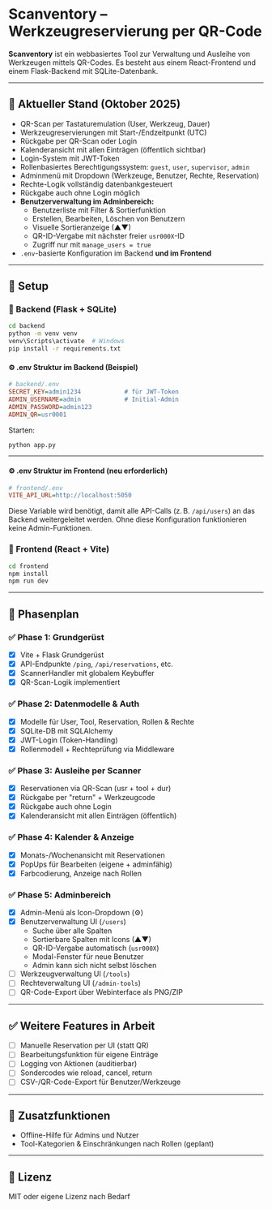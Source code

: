 # Scanventory – Werkzeugreservierung per QR-Code

**Scanventory** ist ein webbasiertes Tool zur Verwaltung und Ausleihe von Werkzeugen mittels QR-Codes. Es besteht aus einem React-Frontend und einem Flask-Backend mit SQLite-Datenbank.

---

## 📆 Aktueller Stand (Oktober 2025)

- QR-Scan per Tastaturemulation (User, Werkzeug, Dauer)
- Werkzeugreservierungen mit Start-/Endzeitpunkt (UTC)
- Rückgabe per QR-Scan oder Login
- Kalenderansicht mit allen Einträgen (öffentlich sichtbar)
- Login-System mit JWT-Token
- Rollenbasiertes Berechtigungssystem: `guest`, `user`, `supervisor`, `admin`
- Adminmenü mit Dropdown (Werkzeuge, Benutzer, Rechte, Reservation)
- Rechte-Logik vollständig datenbankgesteuert
- Rückgabe auch ohne Login möglich
- **Benutzerverwaltung im Adminbereich:**
  - Benutzerliste mit Filter & Sortierfunktion
  - Erstellen, Bearbeiten, Löschen von Benutzern
  - Visuelle Sortieranzeige (▲▼)
  - QR-ID-Vergabe mit nächster freier `usr000X`-ID
  - Zugriff nur mit `manage_users = true`
- `.env`-basierte Konfiguration im Backend **und im Frontend**

---

## 🔧 Setup

### 🔹 Backend (Flask + SQLite)

```bash
cd backend
python -m venv venv
venv\Scripts\activate  # Windows
pip install -r requirements.txt
```

#### ⚙️ .env Struktur im Backend (Beispiel)

```ini
# backend/.env
SECRET_KEY=admin1234            # für JWT-Token
ADMIN_USERNAME=admin            # Initial-Admin
ADMIN_PASSWORD=admin123
ADMIN_QR=usr0001
```

Starten:

```bash
python app.py
```

---

#### ⚙️ .env Struktur im Frontend (neu erforderlich)

```ini
# frontend/.env
VITE_API_URL=http://localhost:5050
```

Diese Variable wird benötigt, damit alle API-Calls (z. B. `/api/users`) an das Backend weitergeleitet werden. Ohne diese Konfiguration funktionieren keine Admin-Funktionen.

### 🔹 Frontend (React + Vite)

```bash
cd frontend
npm install
npm run dev
```

---

## 🚧 Phasenplan

### ✅ Phase 1: Grundgerüst

- [x] Vite + Flask Grundgerüst
- [x] API-Endpunkte `/ping`, `/api/reservations`, etc.
- [x] ScannerHandler mit globalem Keybuffer
- [x] QR-Scan-Logik implementiert

### ✅ Phase 2: Datenmodelle & Auth

- [x] Modelle für User, Tool, Reservation, Rollen & Rechte
- [x] SQLite-DB mit SQLAlchemy
- [x] JWT-Login (Token-Handling)
- [x] Rollenmodell + Rechteprüfung via Middleware

### ✅ Phase 3: Ausleihe per Scanner

- [x] Reservationen via QR-Scan (usr + tool + dur)
- [x] Rückgabe per "return" + Werkzeugcode
- [x] Rückgabe auch ohne Login
- [x] Kalenderansicht mit allen Einträgen (öffentlich)

### ✅ Phase 4: Kalender & Anzeige

- [x] Monats-/Wochenansicht mit Reservationen
- [x] PopUps für Bearbeiten (eigene + adminfähig)
- [x] Farbcodierung, Anzeige nach Rollen

### ✅ Phase 5: Adminbereich

- [x] Admin-Menü als Icon-Dropdown (⚙️)
- [x] Benutzerverwaltung UI (`/users`)
  - Suche über alle Spalten
  - Sortierbare Spalten mit Icons (▲▼)
  - QR-ID-Vergabe automatisch (`usr000X`)
  - Modal-Fenster für neue Benutzer
  - Admin kann sich nicht selbst löschen
- [ ] Werkzeugverwaltung UI (`/tools`)
- [ ] Rechteverwaltung UI (`/admin-tools`)
- [ ] QR-Code-Export über Webinterface als PNG/ZIP

---

## ✅ Weitere Features in Arbeit

- [ ] Manuelle Reservation per UI (statt QR)
- [ ] Bearbeitungsfunktion für eigene Einträge
- [ ] Logging von Aktionen (auditierbar)
- [ ] Sondercodes wie reload, cancel, return
- [ ] CSV-/QR-Code-Export für Benutzer/Werkzeuge

---

## 🔲 Zusatzfunktionen

- Offline-Hilfe für Admins und Nutzer
- Tool-Kategorien & Einschränkungen nach Rollen (geplant)

---

## 📄 Lizenz

MIT oder eigene Lizenz nach Bedarf
